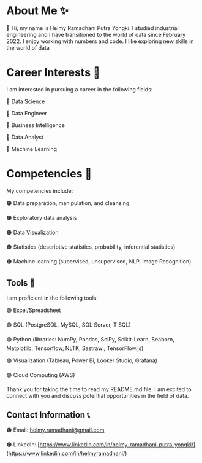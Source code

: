 # **About Me** ✨
👋 Hi, my name is Helmy Ramadhani Putra Yongki. I studied industrial engineering and I have transitioned to the world of data since February 2022. I enjoy working with numbers and code. I like exploring new skills in the world of data

# **Career Interests** 🔭
I am interested in pursuing a career in the following fields:

🔵 Data Science

🔵 Data Engineer

🔵 Business Intelligence

🔵 Data Analyst 

🔵 Machine Learning

# **Competencies** 💫

My competencies include:

🟠 Data preparation, manipulation, and cleansing

🟠 Exploratory data analysis

🟠 Data Visualization

🟠 Statistics (descriptive statistics, probability, inferential statistics)

🟠 Machine learning (supervised, unsupervised, NLP, Image Recognition)

## **Tools** 🧰

I am proficient in the following tools:

🟣 Excel/Spreadsheet

🟣 SQL (PostgreSQL, MySQL, SQL Server, T SQL)

🟣 Python (libraries: NumPy, Pandas, SciPy, Scikit-Learn, Seaborn, Matplotlib, Tensorflow, NLTK, Sastrawi, TensorFlow.js)

🟣 Visualization (Tableau, Power Bi, Looker Studio, Grafana)

🟣 Cloud Computing (AWS)

Thank you for taking the time to read my README.md file. I am excited to connect with you and discuss potential opportunities in the field of data.

## Contact Information 📞

🟤 Email: [helmy.ramadhani@gmail.com](mailto:helmyramadhani@gmail.com)

🟤 LinkedIn: [https://www.linkedin.com/in/helmy-ramadhani-putra-yongki/](https://www.linkedin.com/in/helmyramadhani/)
